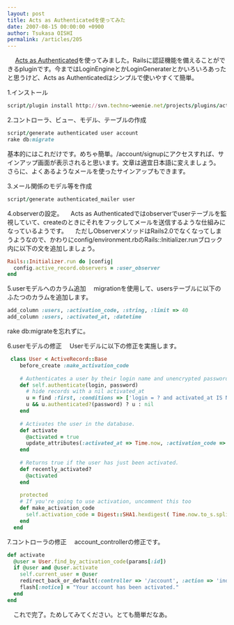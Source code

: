```yaml
---
layout: post
title: Acts as Authenticatedを使ってみた
date: 2007-08-15 00:00:00 +0900
author: Tsukasa OISHI
permalink: /articles/205
---
```


　 [Acts as Authenticated](http://technoweenie.stikipad.com/plugins/show/Acts%20as%20Authenticated)を使ってみました。Railsに認証機能を備えることができるpluginです。今まではLoginEngineとかLoginGeneraterとかいろいろあったと思うけど、Acts as Authenticatedはシンプルで使いやすくて簡単。

1.インストール

```ruby
script/plugin install http://svn.techno-weenie.net/projects/plugins/acts_as_authenticated
```

2.コントローラ、ビュー、モデル、テーブルの作成

```ruby
script/generate authenticated user account
rake db:migrate
```

基本的にはこれだけです。めちゃ簡単。/account/signupにアクセスすれば、サインアップ画面が表示されると思います。文章は適宜日本語に変えましょう。
さらに、よくあるようなメールを使ったサインアップもできます。

3.メール関係のモデル等を作成

```ruby
script/generate authenticated_mailer user
```

4.observerの設定。
　Acts as Authenticatedではobserverでuserテーブルを監視していて、createのときにそれをフックしてメールを送信するような仕組みになっているようです。
　ただしObserverメソッドはRails2.0でなくなってしまうようなので、かわりにconfig/environment.rbのRails::Initializer.runブロック内に以下の文を追加しましょう。

```ruby
Rails::Initializer.run do |config|
  config.active_record.observers = :user_observer
end
```

5.userモデルへのカラム追加
　migrationを使用して、usersテーブルに以下のふたつのカラムを追加します。

```ruby
add_column :users, :activation_code, :string, :limit => 40
add_column :users, :activated_at, :datetime
```

rake db:migrateを忘れずに。

6.userモデルの修正
　Userモデルに以下の修正を実施します。

```ruby
 class User < ActiveRecord::Base
    before_create :make_activation_code
 
    # Authenticates a user by their login name and unencrypted password.  Returns the user or nil.
    def self.authenticate(login, password)
      # hide records with a nil activated_at
      u = find :first, :conditions => ['login = ? and activated_at IS NOT NULL', login]
      u && u.authenticated?(password) ? u : nil
    end
 
    # Activates the user in the database.
    def activate
      @activated = true
      update_attributes(:activated_at => Time.now, :activation_code => nil)
    end
 
    # Returns true if the user has just been activated.
    def recently_activated?
      @activated
    end
 
    protected
    # If you're going to use activation, uncomment this too
    def make_activation_code
      self.activation_code = Digest::SHA1.hexdigest( Time.now.to_s.split(//).sort_by {rand}.join )
    end
  end
```

7.コントローラの修正
　account\_controllerの修正です。

```ruby
def activate
  @user = User.find_by_activation_code(params[:id])
  if @user and @user.activate
    self.current_user = @user
    redirect_back_or_default(:controller => '/account', :action => 'index')
    flash[:notice] = "Your account has been activated." 
  end
end
```

　これで完了。ためしてみてください。とても簡単だなあ。

